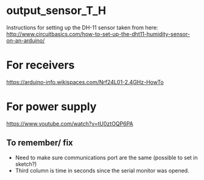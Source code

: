 # output_sensor_T_H

Instructions for setting up the DH-11 sensor taken from here: http://www.circuitbasics.com/how-to-set-up-the-dht11-humidity-sensor-on-an-arduino/

# For receivers
https://arduino-info.wikispaces.com/Nrf24L01-2.4GHz-HowTo

# For power supply
https://www.youtube.com/watch?v=tU0ztOQP6PA

## To remember/ fix 
- Need to make sure communications port are the same (possible to set in sketch?)
- Third column is time in seconds since the serial monitor was opened. 
